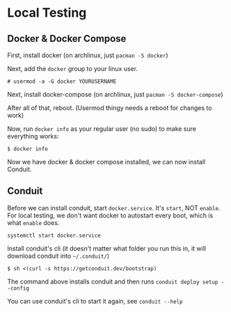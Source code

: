 # Local Testing

## Docker & Docker Compose

First, install docker (on archlinux, just `pacman -S docker`)

Next, add the `docker` group to your linux user.
```
# usermod -a -G docker YOURUSERNAME
```

Next, install docker-compose (on archlinux, just `pacman -S docker-compose`)

After all of that, reboot. (Usermod thingy needs a reboot for changes to work)

Now, run `docker info` as your regular user (no sudo) to make sure everything works:
```
$ docker info
```

Now we have docker & docker compose installed, we can now install Conduit.

## Conduit

Before we can install conduit, start `docker.service`. It's `start`, NOT `enable`. For local testing, we don't want docker to autostart every boot, which is what `enable` does.
```
systemctl start docker.service
```

Install conduit's cli (it doesn't matter what folder you run this in, it will download conduit into `~/.conduit/`)
```
$ sh <(curl -s https://getconduit.dev/bootstrap)
```

The command above installs conduit and then runs `conduit deploy setup --config`

You can use conduit's cli to start it again, see `conduit --help` 
